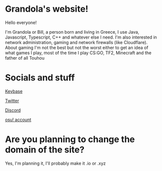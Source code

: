 # Grandola's website!




Hello everyone!

I'm Grandola or Bill, a person born and living in Greece, I use Java, Javascript, Typescript, C++ and whatever else I need. I'm also interested in network administration, gaming and network firewalls (like Cloudflare). About gaming I'm not the best but not the worst either to get an idea of what games I play, most of the time I play CS:GO, TF2, Minecraft and the father of all Touhou


 
# Socials and stuff

[Keybase](https://keybase.io/swavler)

[Twitter](https://twitter.com/B1ll2017)


[Discord](https://discord.com/users/699186744532402267)


[osu! account](https://osu.ppy.sh/users/17018413)


# Are you planning to change the domain of the site?

Yes, I'm planning it, I'll probably make it .io or .xyz








